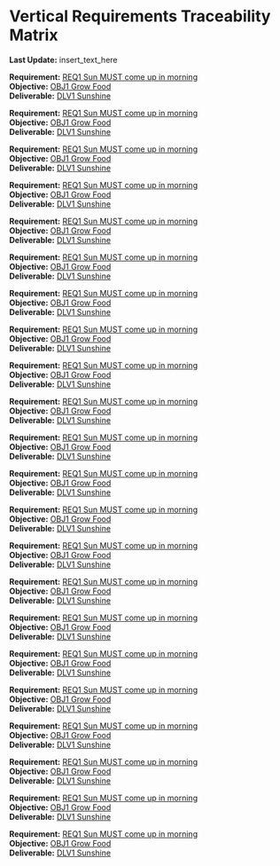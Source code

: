 # Vertical Requirements Traceability Matrix

**Last Update:** insert_text_here

**Requirement:**
[REQ1 Sun MUST come up in morning][REQ1] <br>
**Objective:**  [OBJ1 Grow Food][OBJ1] <br>
**Deliverable:** [DLV1 Sunshine][DLV1]

**Requirement:**
[REQ1 Sun MUST come up in morning][REQ1] <br>
**Objective:**  [OBJ1 Grow Food][OBJ1] <br>
**Deliverable:** [DLV1 Sunshine][DLV1]

**Requirement:**
[REQ1 Sun MUST come up in morning][REQ1] <br>
**Objective:**  [OBJ1 Grow Food][OBJ1] <br>
**Deliverable:** [DLV1 Sunshine][DLV1]

**Requirement:**
[REQ1 Sun MUST come up in morning][REQ1] <br>
**Objective:**  [OBJ1 Grow Food][OBJ1] <br>
**Deliverable:** [DLV1 Sunshine][DLV1]

**Requirement:**
[REQ1 Sun MUST come up in morning][REQ1] <br>
**Objective:**  [OBJ1 Grow Food][OBJ1] <br>
**Deliverable:** [DLV1 Sunshine][DLV1]

**Requirement:**
[REQ1 Sun MUST come up in morning][REQ1] <br>
**Objective:**  [OBJ1 Grow Food][OBJ1] <br>
**Deliverable:** [DLV1 Sunshine][DLV1]

**Requirement:**
[REQ1 Sun MUST come up in morning][REQ1] <br>
**Objective:**  [OBJ1 Grow Food][OBJ1] <br>
**Deliverable:** [DLV1 Sunshine][DLV1]

**Requirement:**
[REQ1 Sun MUST come up in morning][REQ1] <br>
**Objective:**  [OBJ1 Grow Food][OBJ1] <br>
**Deliverable:** [DLV1 Sunshine][DLV1]

**Requirement:**
[REQ1 Sun MUST come up in morning][REQ1] <br>
**Objective:**  [OBJ1 Grow Food][OBJ1] <br>
**Deliverable:** [DLV1 Sunshine][DLV1]

**Requirement:**
[REQ1 Sun MUST come up in morning][REQ1] <br>
**Objective:**  [OBJ1 Grow Food][OBJ1] <br>
**Deliverable:** [DLV1 Sunshine][DLV1]

**Requirement:**
[REQ1 Sun MUST come up in morning][REQ1] <br>
**Objective:**  [OBJ1 Grow Food][OBJ1] <br>
**Deliverable:** [DLV1 Sunshine][DLV1]

**Requirement:**
[REQ1 Sun MUST come up in morning][REQ1] <br>
**Objective:**  [OBJ1 Grow Food][OBJ1] <br>
**Deliverable:** [DLV1 Sunshine][DLV1]

**Requirement:**
[REQ1 Sun MUST come up in morning][REQ1] <br>
**Objective:**  [OBJ1 Grow Food][OBJ1] <br>
**Deliverable:** [DLV1 Sunshine][DLV1]

**Requirement:**
[REQ1 Sun MUST come up in morning][REQ1] <br>
**Objective:**  [OBJ1 Grow Food][OBJ1] <br>
**Deliverable:** [DLV1 Sunshine][DLV1]

**Requirement:**
[REQ1 Sun MUST come up in morning][REQ1] <br>
**Objective:**  [OBJ1 Grow Food][OBJ1] <br>
**Deliverable:** [DLV1 Sunshine][DLV1]

**Requirement:**
[REQ1 Sun MUST come up in morning][REQ1] <br>
**Objective:**  [OBJ1 Grow Food][OBJ1] <br>
**Deliverable:** [DLV1 Sunshine][DLV1]

**Requirement:**
[REQ1 Sun MUST come up in morning][REQ1] <br>
**Objective:**  [OBJ1 Grow Food][OBJ1] <br>
**Deliverable:** [DLV1 Sunshine][DLV1]

**Requirement:**
[REQ1 Sun MUST come up in morning][REQ1] <br>
**Objective:**  [OBJ1 Grow Food][OBJ1] <br>
**Deliverable:** [DLV1 Sunshine][DLV1]

**Requirement:**
[REQ1 Sun MUST come up in morning][REQ1] <br>
**Objective:**  [OBJ1 Grow Food][OBJ1] <br>
**Deliverable:** [DLV1 Sunshine][DLV1]

**Requirement:**
[REQ1 Sun MUST come up in morning][REQ1] <br>
**Objective:**  [OBJ1 Grow Food][OBJ1] <br>
**Deliverable:** [DLV1 Sunshine][DLV1]

**Requirement:**
[REQ1 Sun MUST come up in morning][REQ1] <br>
**Objective:**  [OBJ1 Grow Food][OBJ1] <br>
**Deliverable:** [DLV1 Sunshine][DLV1]

**Requirement:**
[REQ1 Sun MUST come up in morning][REQ1] <br>
**Objective:**  [OBJ1 Grow Food][OBJ1] <br>
**Deliverable:** [DLV1 Sunshine][DLV1]






[REQ1]: http://www.google.com

[OBJ1]: http://www.google.com

[DLV1]: http://www.google.com
